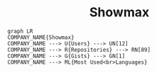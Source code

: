 <h1 align="center">Showmax</h1>

```mermaid
graph LR
COMPANY_NAME{Showmax}
COMPANY_NAME ---> U{Users} ---> UN[12]
COMPANY_NAME ---> R{Repositories} ---> RN[89]
COMPANY_NAME ---> G{Gists} ---> GN[1]
COMPANY_NAME ---> ML{Most Used<br>Languages}
```
